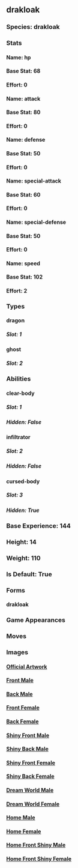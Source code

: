 ## drakloak
### Species: drakloak
### Stats
#### Name: hp
#### Base Stat: 68
#### Effort: 0
#### Name: attack
#### Base Stat: 80
#### Effort: 0
#### Name: defense
#### Base Stat: 50
#### Effort: 0
#### Name: special-attack
#### Base Stat: 60
#### Effort: 0
#### Name: special-defense
#### Base Stat: 50
#### Effort: 0
#### Name: speed
#### Base Stat: 102
#### Effort: 2
### Types
#### dragon
##### Slot: 1
#### ghost
##### Slot: 2
### Abilities
#### clear-body
##### Slot: 1
##### Hidden: False
#### infiltrator
##### Slot: 2
##### Hidden: False
#### cursed-body
##### Slot: 3
##### Hidden: True
### Base Experience: 144
### Height: 14
### Weight: 110
### Is Default: True
### Forms
#### drakloak
### Game Appearances
### Moves
### Images
#### [Official Artwork](https://raw.githubusercontent.com/PokeAPI/sprites/master/sprites/pokemon/other/official-artwork/886.png)
#### [Front Male](https://raw.githubusercontent.com/PokeAPI/sprites/master/sprites/pokemon/886.png)
#### [Back Male](https://raw.githubusercontent.com/PokeAPI/sprites/master/sprites/pokemon/back/886.png)
#### [Front Female](None)
#### [Back Female](None)
#### [Shiny Front Male](https://raw.githubusercontent.com/PokeAPI/sprites/master/sprites/pokemon/shiny/886.png)
#### [Shiny Back Male](https://raw.githubusercontent.com/PokeAPI/sprites/master/sprites/pokemon/back/886.png)
#### [Shiny Front Female](None)
#### [Shiny Back Female](None)
#### [Dream World Male](None)
#### [Dream World Female](None)
#### [Home Male](https://raw.githubusercontent.com/PokeAPI/sprites/master/sprites/pokemon/other/home/886.png)
#### [Home Female](None)
#### [Home Front Shiny Male](https://raw.githubusercontent.com/PokeAPI/sprites/master/sprites/pokemon/other/home/shiny/886.png)
#### [Home Front Shiny Female](None)